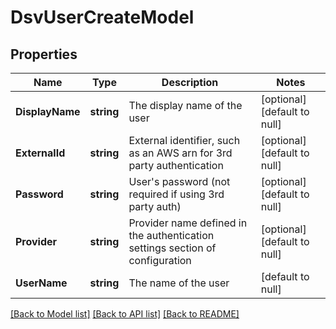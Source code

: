 # DsvUserCreateModel

## Properties
Name | Type | Description | Notes
------------ | ------------- | ------------- | -------------
**DisplayName** | **string** | The display name of the user | [optional] [default to null]
**ExternalId** | **string** | External identifier, such as an AWS arn for 3rd party authentication | [optional] [default to null]
**Password** | **string** | User&#39;s password (not required if using 3rd party auth) | [optional] [default to null]
**Provider** | **string** | Provider name defined in the authentication settings section of configuration | [optional] [default to null]
**UserName** | **string** | The name of the user | [default to null]

[[Back to Model list]](../README.md#documentation-for-models) [[Back to API list]](../README.md#documentation-for-api-endpoints) [[Back to README]](../README.md)


